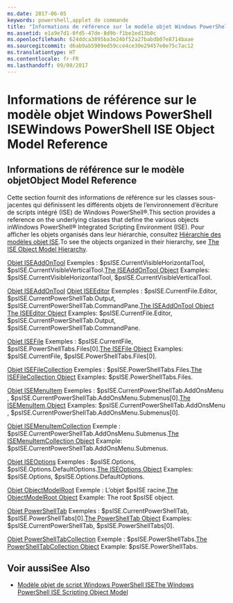 ```yaml
---
ms.date: 2017-06-05
keywords: powershell,applet de commande
title: "Informations de référence sur le modèle objet Windows PowerShell ISE"
ms.assetid: e1a9e7d1-0fd5-47de-8d9b-f1be1ed13b0c
ms.openlocfilehash: 624ddca3895ba3e24bf52a27babdb07e8714baae
ms.sourcegitcommit: d6ab9ab5909ed59cce4ce30e29457e0e75c7ac12
ms.translationtype: HT
ms.contentlocale: fr-FR
ms.lasthandoff: 09/08/2017
---
```

# <a name="windows-powershell-ise-object-model-reference"></a><span data-ttu-id="5e8f1-103">Informations de référence sur le modèle objet Windows PowerShell ISE</span><span class="sxs-lookup"><span data-stu-id="5e8f1-103">Windows PowerShell ISE Object Model Reference</span></span>
  
## <a name="object-model-reference"></a><span data-ttu-id="5e8f1-104">Informations de référence sur le modèle objet</span><span class="sxs-lookup"><span data-stu-id="5e8f1-104">Object Model Reference</span></span>
 <span data-ttu-id="5e8f1-105">Cette section fournit des informations de référence sur les classes sous-jacentes qui définissent les différents objets de l’environnement d’écriture de scripts intégré (ISE) de Windows PowerShell®.</span><span class="sxs-lookup"><span data-stu-id="5e8f1-105">This section provides a reference on the underlying classes that define the various objects inWindows PowerShell® Integrated Scripting Environment (ISE).</span></span> <span data-ttu-id="5e8f1-106">Pour afficher les objets organisés dans leur hiérarchie, consultez [Hiérarchie des modèles objet ISE](The-ISE-Object-Model-Hierarchy.md).</span><span class="sxs-lookup"><span data-stu-id="5e8f1-106">To see the objects organized in their hierarchy, see [The ISE Object Model Hierarchy](The-ISE-Object-Model-Hierarchy.md).</span></span>

 <span data-ttu-id="5e8f1-107">[Objet ISEAddOnTool](The-ISEAddOnTool-Object.md) Exemples : $psISE.CurrentVisibleHorizontalTool, $psISE.CurrentVisibleVerticalTool.</span><span class="sxs-lookup"><span data-stu-id="5e8f1-107">[The ISEAddOnTool Object](The-ISEAddOnTool-Object.md) Examples: $psISE.CurrentVisibleHorizontalTool, $psISE.CurrentVisibleVerticalTool.</span></span>

 <span data-ttu-id="5e8f1-108">[Objet ISEAddOnTool](The-ISEAddOnTool-Object.md) [Objet ISEEditor](The-ISEEditor-Object.md) Exemples : $psISE.CurrentFile.Editor, $psISE.CurrentPowerShellTab.Output, $psISE.CurrentPowerShellTab.CommandPane.</span><span class="sxs-lookup"><span data-stu-id="5e8f1-108">[The ISEAddOnTool Object](The-ISEAddOnTool-Object.md) [The ISEEditor Object](The-ISEEditor-Object.md) Examples: $psISE.CurrentFile.Editor, $psISE.CurrentPowerShellTab.Output, $psISE.CurrentPowerShellTab.CommandPane.</span></span>

 <span data-ttu-id="5e8f1-109">[Objet ISEFile](The-ISEFile-Object.md) Exemples : $psISE.CurrentFile, $psISE.PowerShellTabs.Files\[0\].</span><span class="sxs-lookup"><span data-stu-id="5e8f1-109">[The ISEFile Object](The-ISEFile-Object.md) Examples: $psISE.CurrentFile, $psISE.PowerShellTabs.Files\[0\].</span></span>

 <span data-ttu-id="5e8f1-110">[Objet ISEFileCollection](The-ISEFileCollection-Object.md) Exemples : $psISE.PowerShellTabs.Files.</span><span class="sxs-lookup"><span data-stu-id="5e8f1-110">[The ISEFileCollection Object](The-ISEFileCollection-Object.md) Examples: $psISE.PowerShellTabs.Files.</span></span>

 <span data-ttu-id="5e8f1-111">[Objet ISEMenuItem](The-ISEMenuItem-Object.md) Exemples : $psISE.CurrentPowerShellTab.AddOnsMenu , $psISE.CurrentPowerShellTab.AddOnsMenu.Submenus\[0\].</span><span class="sxs-lookup"><span data-stu-id="5e8f1-111">[The ISEMenuItem Object](The-ISEMenuItem-Object.md) Examples: $psISE.CurrentPowerShellTab.AddOnsMenu , $psISE.CurrentPowerShellTab.AddOnsMenu.Submenus\[0\].</span></span>

 <span data-ttu-id="5e8f1-112">[Objet ISEMenuItemCollection](The-ISEMenuItemCollection-Object.md) Exemple : $psISE.CurrentPowerShellTab.AddOnsMenu.Submenus.</span><span class="sxs-lookup"><span data-stu-id="5e8f1-112">[The ISEMenuItemCollection Object](The-ISEMenuItemCollection-Object.md) Example: $psISE.CurrentPowerShellTab.AddOnsMenu.Submenus.</span></span>

 <span data-ttu-id="5e8f1-113">[Objet ISEOptions](The-ISEOptions-Object.md) Exemples : $psISE.Options, $psISE.Options.DefaultOptions.</span><span class="sxs-lookup"><span data-stu-id="5e8f1-113">[The ISEOptions Object](The-ISEOptions-Object.md) Examples: $psISE.Options, $psISE.Options.DefaultOptions.</span></span>

 <span data-ttu-id="5e8f1-114">[Objet ObjectModelRoot](The-ObjectModelRoot-Object.md) Exemple : L’objet $psISE racine.</span><span class="sxs-lookup"><span data-stu-id="5e8f1-114">[The ObjectModelRoot Object](The-ObjectModelRoot-Object.md) Example: The root $psISE object.</span></span>

 <span data-ttu-id="5e8f1-115">[Objet PowerShellTab](The-PowerShellTab-Object.md) Exemples : $psISE.CurrentPowerShellTab, $psISE.PowerShellTabs\[0\].</span><span class="sxs-lookup"><span data-stu-id="5e8f1-115">[The PowerShellTab Object](The-PowerShellTab-Object.md) Examples: $psISE.CurrentPowerShellTab, $psISE.PowerShellTabs\[0\].</span></span>

 <span data-ttu-id="5e8f1-116">[Objet PowerShellTabCollection](The-PowerShellTabCollection-Object.md) Exemple : $psISE.PowerShellTabs.</span><span class="sxs-lookup"><span data-stu-id="5e8f1-116">[The PowerShellTabCollection Object](The-PowerShellTabCollection-Object.md) Example: $psISE.PowerShellTabs.</span></span>

## <a name="see-also"></a><span data-ttu-id="5e8f1-117">Voir aussi</span><span class="sxs-lookup"><span data-stu-id="5e8f1-117">See Also</span></span>
- [<span data-ttu-id="5e8f1-118">Modèle objet de script Windows PowerShell ISE</span><span class="sxs-lookup"><span data-stu-id="5e8f1-118">The Windows PowerShell ISE Scripting Object Model</span></span>](The-Windows-PowerShell-ISE-Scripting-Object-Model.md)
